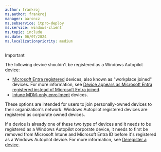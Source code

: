 ```yaml
---
author: frankroj
ms.author: frankroj
manager: aaroncz
ms.subservice: itpro-deploy
ms.service: windows-client
ms.topic: include
ms.date: 06/07/2024
ms.localizationpriority: medium
---
```


<!-- This file is shared by the following articles:

/tutorial/includes/register-autopilot-device.md
registration-overview.md

Headings are driven by article context. -->

> [!IMPORTANT]
>
> The following device shouldn't be registered as a Windows Autopilot device:
>
> - [Microsoft Entra registered](/entra/identity/devices/concept-device-registration) devices, also known as "workplace joined" devices. For more information, see [Device appears as Microsoft Entra registered instead of Microsoft Entra joined](troubleshoot-device-enrollment.md#device-appears-as-microsoft-entra-registered-instead-of-microsoft-entra-joined).
> - [Intune MDM-only enrollment](/mem/intune/enrollment/windows-enrollment-methods#user-self-enrollment-in-intune) devices.
>
> These options are intended for users to join personally-owned devices to their organization's network. Windows Autopilot registered devices are registered as corporate owned devices.
>
> If a device is already one of these two type of devices and it needs to be registered as a Windows Autopilot corporate device, it needs to first be removed from Microsoft Intune and Microsoft Entra ID before it's registered as a Windows Autopilot device. For more information, see [Deregister a device](registration-overview.md#deregister-a-device).